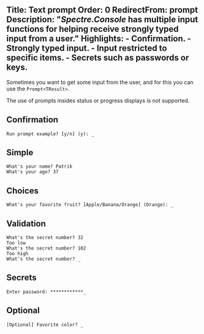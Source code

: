 Title: Text prompt
Order: 0
RedirectFrom: prompt
Description: "*Spectre.Console* has multiple input functions for helping receive strongly typed input from a user."
Highlights:
    - Confirmation.
    - Strongly typed input.
    - Input restricted to specific items.
    - Secrets such as passwords or keys.
---

Sometimes you want to get some input from the user, and for this
you can use the `Prompt<TResult>`.

<?# AsciiCast cast="input" /?>

<?# Alert ?>
  The use of prompts
  insides status or progress displays is not supported.
<?#/ Alert ?>

## Confirmation

<?# Example symbol="M:Prompt.Program.AskConfirmation" project="Prompt" /?>

```text
Run prompt example? [y/n] (y): _
```

## Simple

<?# Example symbol="M:Prompt.Program.AskName" project="Prompt" /?>

```text
What's your name? Patrik
What's your age? 37
```

## Choices

<?# Example symbol="M:Prompt.Program.AskFruit" project="Prompt" /?>

```text
What's your favorite fruit? [Apple/Banana/Orange] (Orange): _
```

## Validation

<?# Example symbol="M:Prompt.Program.AskAge" project="Prompt" /?>

```text
What's the secret number? 32
Too low
What's the secret number? 102
Too high
What's the secret number? _
```

## Secrets

<?# Example symbol="M:Prompt.Program.AskPassword" project="Prompt" /?>


```text
Enter password: ************_
```

## Optional

<?# Example symbol="M:Prompt.Program.AskColor" project="Prompt" /?>

```text
[Optional] Favorite color? _
```